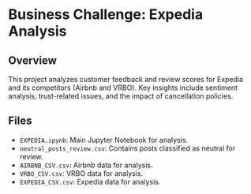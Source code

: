 # Business Challenge: Expedia Analysis

## Overview
This project analyzes customer feedback and review scores for Expedia and its competitors (Airbnb and VRBO). Key insights include sentiment analysis, trust-related issues, and the impact of cancellation policies.

## Files
- `EXPEDIA.ipynb`: Main Jupyter Notebook for analysis.
- `neutral_posts_review.csv`: Contains posts classified as neutral for review.
- `AIRBNB_CSV.csv`: Airbnb data for analysis.
- `VRBO_CSV.csv`: VRBO data for analysis.
- `EXPEDIA_CSV.csv`: Expedia data for analysis.
